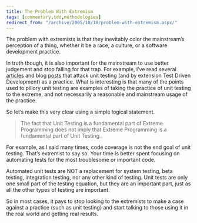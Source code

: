 ```yaml
---
title: The Problem With Extremism
tags: [commentary,tdd,methodologies]
redirect_from: "/archive/2005/10/18/problem-with-extremism.aspx/"
---
```


The problem with extremists is that they inevitably color the
mainstream’s perception of a thing, whether it be a race, a culture, or
a software development practice.

In truth though, it is also important for the mainstream to use better
judgement and stop falling for that trap. For example, I’ve read several
[articles](http://www.joelonsoftware.com/items/2004/12/06.html) and blog
[posts](http://wilshipley.com/blog/2005/09/unit-testing-is-teh-suck-urr.html)
that attack unit testing (and by extension Test Driven Development) as a
practice. What is interesting is that many of the points used to pillory
unit testing are examples of taking the practice of unit testing to the
extreme, and not necessarily a reasonable and mainstream usage of the
practice.

So let’s make this very clear using a simple logical statement.

> The fact that Unit Testing is a fundamental part of Extreme
> Programming does not imply that Extreme Programming is a fundamental
> part of Unit Testing.

For example, as I said many times, code coverage is not the end goal of
unit testing. That’s extremist to say so. Your time is better spent
focusing on automating tests for the most troublesome or important code.

Automated unit tests are NOT a replacement for system testing, beta
testing, integration testing, nor any other kind of testing. Unit tests
are only one small part of the testing equation, but they are an
important part, just as all the other types of testing are important.

So in most cases, it pays to stop looking to the extremists to make a
case against a practice (such as unit testing) and start talking to
those using it in the real world and getting real results.

